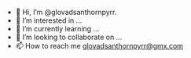 - 👋 Hi, I’m @glovadsanthornpyrr.
- 👀 I’m interested in ...
- 🌱 I’m currently learning ...
- 💞️ I’m looking to collaborate on ...
- 📫 How to reach me glovadsanthornpyrr@gmx.com
<!---
glovadsanthornpyrr/glovadsanthornpyrr is a ✨ special ✨ repository because its `README.md` (this file) appears on your GitHub profile.
You can click the Preview link to take a look at your changes.
--->
